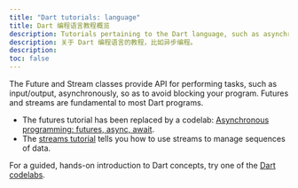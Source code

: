 ```yaml
---
title: "Dart tutorials: language"
title: Dart 编程语言教程概览
description: Tutorials pertaining to the Dart language, such as asynchronous programming.
description: 关于 Dart 编程语言的教程，比如异步编程。
description: 
toc: false
---
```


The Future and Stream classes provide API for performing tasks,
such as input/output, asynchronously, so as to avoid blocking your
program. Futures and streams are fundamental to most Dart programs.

- The futures tutorial has been replaced by a codelab:
  [Asynchronous programming: futures, async, await](/codelabs/async-await).
- The [streams tutorial](/tutorials/language/streams)
  tells you how to use streams to manage sequences of data.

For a guided, hands-on introduction to Dart concepts,
try one of the [Dart codelabs](/codelabs).
